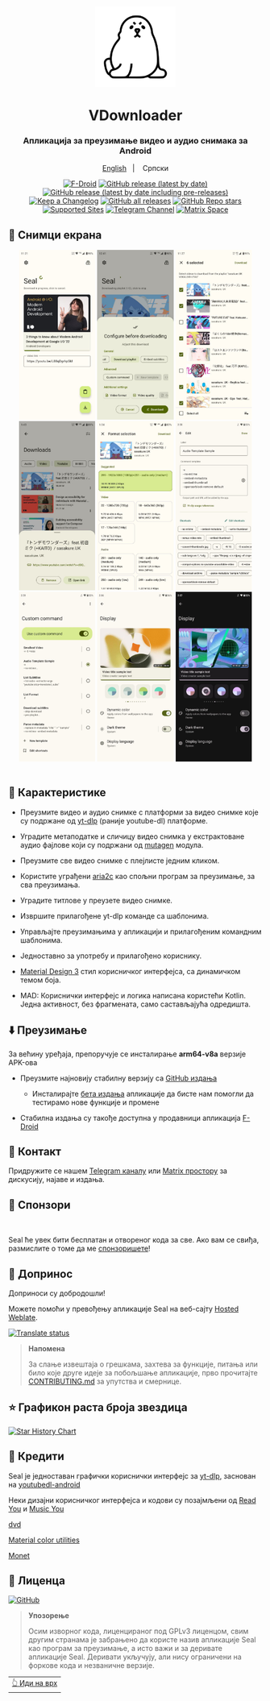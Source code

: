 <div align="center"> 

<img width="" src="fastlane/metadata/android/en-US/images/icon.png"  width=160 height=160  align="center">

# VDownloader 

### Апликација за преузимање видео и аудио снимака за Android


<p align="center">
<a href="https://github.com/JunkFood02/Seal/blob/main/README.md">English</a>
&nbsp;&nbsp;| &nbsp;&nbsp;
Српски
</p>



[![F-Droid](https://img.shields.io/f-droid/v/vdownloader?color=b4eb12&label=F-Droid&logo=fdroid&logoColor=1f78d2)](https://f-droid.org/en/packages/vdownloader)
[![GitHub release (latest by date)](https://img.shields.io/github/v/release/JunkFood02/Seal?color=black&label=Stable&logo=github)](https://github.com/JunkFood02/Seal/releases/latest/)
[![GitHub release (latest by date including pre-releases)](https://img.shields.io/github/v/release/JunkFood02/Seal?include_prereleases&label=Preview&logo=Github)](https://github.com/JunkFood02/Seal/releases/)
[![Keep a Changelog](https://img.shields.io/badge/Changelog-lightgray?style=flat&color=gray&logo=keep-a-changelog)](https://github.com/JunkFood02/Seal/blob/main/CHANGELOG.md)
[![GitHub all releases](https://img.shields.io/github/downloads/JunkFood02/Seal/total?label=Downloads&logo=github)](https://github.com/JunkFood02/Seal/releases/)
[![GitHub Repo stars](https://img.shields.io/github/stars/JunkFood02/Seal?color=informational&label=Stars)](https://github.com/JunkFood02/Seal/stargazers)
[![Supported Sites](https://img.shields.io/badge/Supported-Sites-9cf.svg?style=flat)](https://github.com/yt-dlp/yt-dlp/blob/master/supportedsites.md)
[![Telegram Channel](https://img.shields.io/badge/Telegram-Seal-blue?style=flat&logo=telegram)](https://t.me/seal_app)
[![Matrix Space](https://img.shields.io/badge/Matrix-Seal-Black?style=flat&color=black&logo=matrix)](https://matrix.to/#/#seal-space:matrix.org)


</div>


## 📱 Снимци екрана 

<div align="center">
<div>
<img src="/fastlane/metadata/android/en-US/images/phoneScreenshots/1.jpg" width="30%" />
<img src="/fastlane/metadata/android/en-US/images/phoneScreenshots/2.jpg" width="30%" />
<img src="/fastlane/metadata/android/en-US/images/phoneScreenshots/3.jpg" width="30%" />
<img src="/fastlane/metadata/android/en-US/images/phoneScreenshots/4.jpg" width="30%" />
<img src="/fastlane/metadata/android/en-US/images/phoneScreenshots/5.jpg" width="30%" />
<img src="/fastlane/metadata/android/en-US/images/phoneScreenshots/6.jpg" width="30%" />
<img src="/fastlane/metadata/android/en-US/images/phoneScreenshots/7.jpg" width="30%" />
<img src="/fastlane/metadata/android/en-US/images/phoneScreenshots/8.jpg" width="30%" />
<img src="/fastlane/metadata/android/en-US/images/phoneScreenshots/9.jpg" width="30%" />
</div>
</div> 

<br> 

## 📖 Карактеристике 

- Преузмите видео и аудио снимке с платформи за видео снимке које су подржане од [yt-dlp](https://github.com/yt-dlp/yt-dlp) (раније youtube-dl) платформе. 

- Уградите метаподатке и сличицу видео снимка у екстрактоване аудио фајлове који су подржани од [mutagen](https://github.com/quodlibet/mutagen) модула. 

- Преузмите све видео снимке с плејлисте једним кликом. 

- Користите уграђени [aria2c](https://github.com/aria2/aria2) као спољни програм за преузимање, за сва преузимања. 

- Уградите титлове у преузете видео снимке. 

- Извршите прилагођене yt-dlp команде са шаблонима. 

- Управљајте преузимањима у апликацији и прилагођеним командним шаблонима. 

- Једноставно за употребу и прилагођено кориснику. 

- [Material Design 3](https://m3.material.io/) стил корисничког интерфејса, са динамичком темом боја. 

- MAD: Кориснички интерфејс и логика написана користећи Kotlin. Једна активност, без фрагмената, само састављајућа одредишта.



## ⬇️ Преузимање 

За већину уређаја, препоручује се инсталирање **arm64-v8a** верзије APK-ова 

- Преузмите најновију стабилну верзију са [GitHub издања](https://github.com/JunkFood02/Seal/releases/latest)
  - Инсталирајте [бета издања](https://github.com/JunkFood02/Seal/releases/) апликације да бисте нам помогли да тестирамо нове функције и промене 

- Стабилна издања су такође доступна у продавници апликација [F-Droid](https://f-droid.org/packages/vdownloader/) 

<!-- [<img src="https://fdroid.gitlab.io/artwork/badge/get-it-on.png"
     alt="Get it on F-Droid"
     height="70">](https://f-droid.org/packages/vdownloader/) --> 

## 💬 Контакт 

Придружите се нашем [Telegram каналу](https://t.me/seal_app) или [Matrix простору](https://matrix.to/#/#seal-space:matrix.org) за дискусију, најаве и издања. 

## 💖 Спонзори 

<p><!-- sponsors --><a href="https://github.com/4kaimar"><img src="https://github.com/4kaimar.png" width="60px" alt="" /></a><a href="https://github.com/Velioris"><img src="https://github.com/Velioris.png" width="60px" alt="" /></a><a href="https://github.com/Driverator"><img src="https://github.com/Driverator.png" width="60px" alt="" /></a><!-- sponsors --></p>


Seal ће увек бити бесплатан и отвореног кода за све. Ако вам се свиђа, размислите о томе да ме [спонзоришете](https://github.com/sponsors/JunkFood02)! 

## 🤝 Допринос 

Доприноси су добродошли! 

Можете помоћи у превођењу апликације Seal на веб-сајту [Hosted Weblate](https://hosted.weblate.org/projects/seal/).

[![Translate status](https://hosted.weblate.org/widgets/seal/-/strings/multi-auto.svg)](https://hosted.weblate.org/engage/seal/)

>**Напомена**
>
>За слање извештаја о грешкама, захтева за функције, питања или било које друге идеје за побољшање апликације, прво прочитајте [CONTRIBUTING.md](https://github.com/JunkFood02/Seal/blob/main/CONTRIBUTING.md) за упутства и смернице. 

## ⭐️ Графикон раста броја звездица
[![Star History Chart](https://api.star-history.com/svg?repos=JunkFood02/Seal&type=Timeline)](https://star-history.com/#JunkFood02/Seal&Timeline)


## 🧱 Кредити 

Seal је једноставан графички кориснички интерфејс за [yt-dlp](https://github.com/yt-dlp/yt-dlp), заснован на [youtubedl-android](https://github.com/yausername/youtubedl-android) 

Неки дизајни корисничког интерфејса и кодови су позајмљени од [Read You](https://github.com/Ashinch/ReadYou) и [Music You](https://github.com/Kyant0/MusicYou) 

[dvd](https://github.com/yausername/dvd) 

[Material color utilities](https://github.com/material-foundation/material-color-utilities) 

[Monet](https://github.com/Kyant0/Monet) 

## 📃 Лиценца 

[![GitHub](https://img.shields.io/github/license/JunkFood02/Seal?style=for-the-badge)](https://github.com/JunkFood02/Seal/blob/main/LICENSE) 

>**Упозорење**
>
>Осим изворног кода, лиценцираног под GPLv3 лиценцом,
>свим другим странама је забрањено да користе назив апликације Seal као програм за преузимање,
>а исто важи и за деривате апликације Seal.
>Деривати укључују, али нису ограничени на форкове кода и незваничне верзије. 
<div align="right">
<table><td>
<a href="#start-of-content">👆 Иди на врх</a>
</td></table>
</div>
